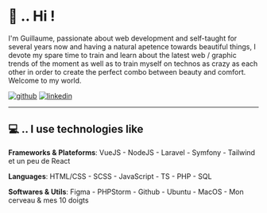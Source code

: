 <!-- Inspiré par https://github.com/ombharatiya, merci. -->

[2.1]: https://raw.githubusercontent.com/iamgpe/iamgpe/main/github.png
[3.1]: https://raw.githubusercontent.com/iamgpe/iamgpe/main/linkedin.png

[2]: https://www.github.com/iamgpe
[3]: https://www.linkedin.com/in/iamguillaumepe/

<!-- Présentation -->
# 👋 .. Hi ! 

I'm Guillaume, passionate about web development and self-taught for several years now and having a natural apetence towards beautiful things, I devote my spare time to train and learn about the latest web / graphic trends of the moment as well as to train myself on technos as crazy as each other in order to create the perfect combo between beauty and comfort. Welcome to my world.

[![github][2.1]][2]
[![linkedin][3.1]][3]

---

<!-- Technos utilisées -->
## 💻 .. I use technologies like

**Frameworks & Plateforms**: VueJS - NodeJS - Laravel - Symfony - Tailwind et un peu de React

**Languages**: HTML/CSS - SCSS - JavaScript - TS - PHP - SQL

**Softwares & Utils**: Figma - PHPStorm - Github - Ubuntu - MacOS - Mon cerveau & mes 10 doigts
